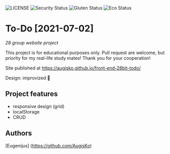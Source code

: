 ![LICENSE](https://img.shields.io/badge/license-MIT-blue.svg?style=flat-square)
![Security Status](https://img.shields.io/security-headers?label=Security&url=https%3A%2F%2Fgithub.com&style=flat-square)
![Gluten Status](https://img.shields.io/badge/Gluten-Free-green.svg)
![Eco Status](https://img.shields.io/badge/ECO-Friendly-green.svg)

# To-Do [2021-07-02]

_28 group website project_

This project is for educational purposes only. Pull request are welcome, but priority for my real-life study mates! Thank you for your cooperation!

Site published at https://augisko.github.io/front-end-28bit-todo/

Design: improvized 🎅

## Project features

- responsive design (grid)
- localStorage
- CRUD

## Authors

[Eugenijus] (https://github.com/AugisKo)
